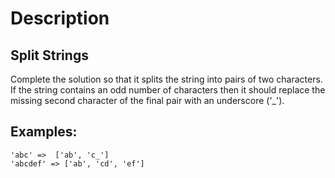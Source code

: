 # Description 

## Split Strings

Complete the solution so that it splits the string into pairs of two characters. If the string contains an odd number of characters then it should replace the missing second character of the final pair with an underscore ('_').

## Examples:

```
'abc' =>  ['ab', 'c_']
'abcdef' => ['ab', 'cd', 'ef']
```

